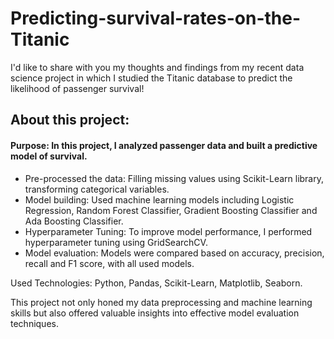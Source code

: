 # Predicting-survival-rates-on-the-Titanic

I'd like to share with you my thoughts and findings from my recent data science project in which I studied the Titanic database to predict the likelihood of passenger survival!

## About this project:

#### Purpose: In this project, I analyzed passenger data and built a predictive model of survival.
- Pre-processed the data: Filling missing values using Scikit-Learn library, transforming categorical variables.
- Model building: Used  machine learning models including Logistic Regression, Random Forest Classifier, Gradient Boosting Classifier and Ada Boosting Classifier.
- Hyperparameter Tuning: To improve model performance, I performed hyperparameter tuning using GridSearchCV.
- Model evaluation: Models were compared based on accuracy, precision, recall and F1 score, with all used models.

Used Technologies: Python, Pandas, Scikit-Learn, Matplotlib, Seaborn.

This project not only honed my data preprocessing and machine learning skills but also offered valuable insights into effective model evaluation techniques.
